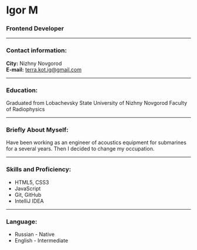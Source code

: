 # Igor M
### Frontend Developer

---

### Contact information:

**City:** Nizhny Novgorod <br>
**E-mail:** [terra.kot.ig@gmail.com](mailto:terra.kot.ig@gmail.com) <br>

---

### Education:

Graduated from Lobachevsky State University of Nizhny Novgorod Faculty of Radiophysics 


---

### Briefly About Myself:

Have been working as an engineer of acoustics equipment for submarines for a several years. 
Then I decided to change my occupation.  

---

### Skills and Proficiency:

- HTML5, CSS3
- JavaScript
- Git, GitHub
- IntelliJ IDEA

---


### Language:

- Russian \- Native
- English \- Intermediate
